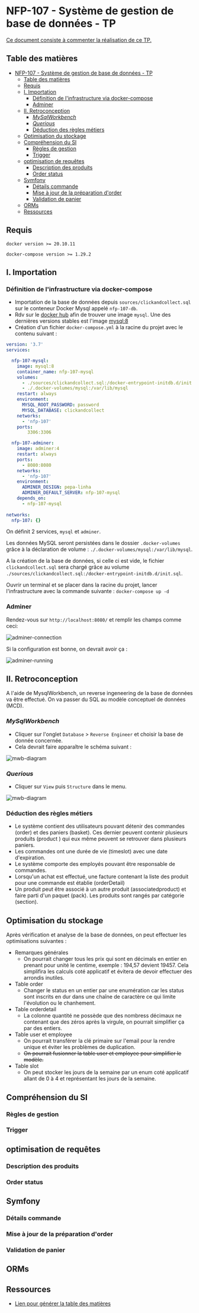 # NFP-107 - Système de gestion de base de données - TP

[Ce document consiste à commenter la réalisation de ce TP.](https://slamwiki2.kobject.net/licence/nfp107/seance9)

## Table des matières

- [NFP-107 - Système de gestion de base de données - TP](#nfp-107---système-de-gestion-de-base-de-données---tp)
  - [Table des matières](#table-des-matières)
  - [Requis](#requis)
  - [I. Importation](#i-importation)
    - [Définition de l'infrastructure via docker-compose](#définition-de-linfrastructure-via-docker-compose)
    - [Adminer](#adminer)
  - [II. Retroconception](#ii-retroconception)
    - [*MySqlWorkbench*](#mysqlworkbench)
    - [*Querious*](#querious)
    - [Déduction des règles métiers](#déduction-des-règles-métiers)
  - [Optimisation du stockage](#optimisation-du-stockage)
  - [Compréhension du SI](#compréhension-du-si)
    - [Règles de gestion](#règles-de-gestion)
    - [Trigger](#trigger)
  - [optimisation de requêtes](#optimisation-de-requêtes)
    - [Description des produits](#description-des-produits)
    - [Order status](#order-status)
  - [Symfony](#symfony)
    - [Détails commande](#détails-commande)
    - [Mise à jour de la préparation d'order](#mise-à-jour-de-la-préparation-dorder)
    - [Validation de panier](#validation-de-panier)
  - [ORMs](#orms)
  - [Ressources](#ressources)

## Requis

`docker version >= 20.10.11`

`docker-compose version >= 1.29.2`

## I. Importation

### Définition de l'infrastructure via docker-compose

- Importation de la base de données depuis `sources/clickandcollect.sql` sur le conteneur Docker Mysql appelé `nfp-107-db`.
- Rdv sur le [docker hub](https://hub.docker.com/) afin de trouver une image `mysql`. Une des dernières versions stables est l'image [mysql:8](https://hub.docker.com/layers/mysql/library/mysql/8/images/sha256-6e866f4e8bf7e83d8c605fe0252e53219c23e4052cb22f7f23353d5bf800de63?context=explore)
- Création d'un fichier `docker-compose.yml` à la racine du projet avec le contenu suivant :

```yml
version: '3.7'
services:

  nfp-107-mysql:
    image: mysql:8
    container_name: nfp-107-mysql
    volumes:
      - ./sources/clickandcollect.sql:/docker-entrypoint-initdb.d/init.sql
      - ./.docker-volumes/mysql:/var/lib/mysql
    restart: always
    environment:
      MYSQL_ROOT_PASSWORD: password
      MYSQL_DATABASE: clickandcollect
    networks:
      - 'nfp-107'
    ports:
        3306:3306

  nfp-107-adminer:
    image: adminer:4
    restart: always
    ports:
      - 8080:8080
    networks:
      - 'nfp-107'
    environment:
      ADMINER_DESIGN: pepa-linha
      ADMINER_DEFAULT_SERVER: nfp-107-mysql
    depends_on:
      - nfp-107-mysql
    
networks:
  nfp-107: {}
```

On définit 2 services, `mysql` et `adminer`. 

Les données MySQL seront persistées dans le dossier `.docker-volumes` grâce à la déclaration de volume : `./.docker-volumes/mysql:/var/lib/mysql`.

A la création de la base de données, si celle ci est vide, le fichier `clickandcollect.sql` sera chargé grâce au volume `./sources/clickandcollect.sql:/docker-entrypoint-initdb.d/init.sql`.

Ouvrir un terminal et se placer dans la racine du projet, lancer l'infrastructure avec la commande suivante : `docker-compose up -d`

### Adminer

Rendez-vous sur `http://localhost:8080/` et remplir les champs comme ceci:

![adminer-connection](./docs/adminer-connection.png)

Si la configuration est bonne, on devrait avoir ça :

![adminer-running](./docs/adminer-running.png)

## II. Retroconception  
A l'aide de MysqlWorkbench, un reverse ingeneering de la base de données va être effectué. On va passer du SQL au modèle conceptuel de données (MCD). 

### *MySqlWorkbench*

- Cliquer sur l'onglet `Database` > `Reverse Engineer` et choisir la base de donnée concernée.
- Cela devrait faire apparaître le schéma suivant :

![mwb-diagram](docs/mwb-diagram.png)

### *Querious*

- Cliquer sur `View` puis `Structure` dans le menu.

![mwb-diagram](docs/querious-diagram.png)

### Déduction des règles métiers

- Le système contient des utilisateurs pouvant détenir des commandes (order) et des paniers (basket). Ces dernier peuvent contenir plusieurs produits (product ) qui eux même peuvent se retrouver dans plusieurs paniers. 
- Les commandes ont une durée de vie (timeslot) avec une date d'expiration.
- Le système comporte des employés pouvant être responsable de commandes.
- Lorsqu'un achat est effectué, une facture contenant la liste des produit pour une commande est établie (orderDetail)
- Un produit peut être associé à un autre produit (associatedproduct) et faire parti d'un paquet (pack). Les produits sont rangés par catégorie (section).

## Optimisation du stockage

Après vérification et analyse de la base de données, on peut effectuer les optimisations suivantes :

- Remarques générales
  - On pourrait changer tous les prix qui sont en décimals en entier en prenant pour unité le centime, exemple : 194,57 devient 19457. Cela simplifira les calculs coté applicatif et évitera de devoir effectuer des arrondis inutiles.
- Table order
  - Changer le status en un entier par une enumération car les status sont inscrits en dur dans une chaîne de caractère ce qui limite l'évolution ou le chanhement.
- Table orderdetail
  - La colonne quantité ne possède que des nombress décimaux ne contenant que des zéros après la virgule, on pourrait simplifier ça par des entiers.
- Table user et employee
  - On pourrait transférer la clé primaire sur l'email pour la rendre unique et éviter les problèmes de duplication.
  - ~~On pourrait fusionner la table user et employee pour simplifier le modèle.~~ 
- Table slot
  - On peut stocker les jours de la semaine par un enum coté applicatif allant de 0 à 4 et représentant les jours de la semaine. 

## Compréhension du SI
### Règles de gestion
### Trigger

## optimisation de requêtes
### Description des produits
### Order status

## Symfony
### Détails commande
### Mise à jour de la préparation d'order
### Validation de panier

## ORMs

## Ressources

- [Lien pour générer la table des matières](https://gist.github.com/JamieMason/c43e7ee1d078fc63e7c0f15746845c2e)